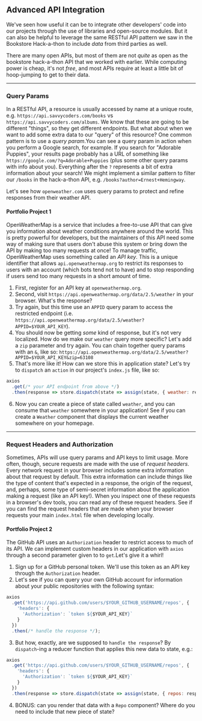 ## Advanced API Integration

We've seen how useful it can be to integrate other developers' code into our projects through the use of libraries and open-source modules. But it can also be helpful to leverage the same RESTful API pattern we saw in the Bookstore Hack-a-thon to include _data_ from third parties as well. 

There are many open APIs, but most of them are not _quite_ as open as the bookstore hack-a-thon API that we worked with earlier. While computing power is cheap, it's not _free_, and most APIs require at least a little bit of hoop-jumping to get to their data.

---

### Query Params

In a RESTful API, a resource is usually accessed by name at a unique route, e.g. `https://api.savvycoders.com/books` vs `https://api.savvycoders.com/albums`. We know that these are going to be different "things", so they get different endpoints. But what about when we want to add some extra data to our "query" of this resource? One common pattern is to use a _query param_.You can see a query param in action when you perform a Google search, for example. If you search for "Adorable Puppies", your results page probably has a URL of something like `https://google.com/?q=Adorable+Puppies` (plus some other query params with info about you). Everything after the `?` represents a bit of extra information about your search! We might implement a similar pattern to filter our `/books` in the hack-a-thon API, e.g. `/books?author=Ernest+Hemingway`. 

Let's see how `openweather.com` uses query params to protect and refine responses from their weather API.


#### Portfolio Project 1

OpenWeatherMap is a service that includes a free-to-use API that can give you information about weather conditions anywhere around the world. This is pretty powerful for developers, but the maintainers of this API need some way of making sure that users don't abuse this system or bring down the API by making too many requests at once! To manage traffic, OpenWeatherMap uses something called an _API key_. This is a unique identifier that allows `api.openweathermap.org` to restrict its responses to users with an account (which bots tend not to have) and to stop responding if users send too many requests in a short amount of time.

1. First, register for an API key at `openweathermap.org`.
2. Second, visit `https://api.openweathermap.org/data/2.5/weather` in your browser. What's the response?
3. Try again, but this time use an `APPID` query param to access the restricted endpoint (i.e. `https://api.openweathermap.org/data/2.5/weather?APPID=$YOUR_API_KEY`).
4. You should now be getting _some_ kind of response, but it's not very localized. How do we make our `weather` query more specific? Let's add a `zip` parameter and try again. You can chain together query params with an `&`, like so: `https://api.openweathermap.org/data/2.5/weather?APPID=$YOUR_API_KEY&zip=63108`
5. That's more like it! How can we store this in application state? Let's try to `dispatch` an `action` in our project's `index.js` file, like so:

```javascript
axios
  .get(/* your API endpoint from above */)
  .then(response => store.dispatch(state => assign(state, { weather: response.data })));
```
6. Now you can create a piece of state called `weather`, and you can consume that `weather` somewhere in your application! See if you can create a `Weather` component that displays the current weather somewhere on your homepage.

---

### Request Headers and Authorization

Sometimes, APIs will use query params and API keys to limit usage. More often, though, secure requests are made with the use of _request headers_. Every network request in your browser includes some extra information about that request by default. This extra information can include things like the type of content that's expected in a response, the origin of the request, and, perhaps, some type of semi-secret information about the application making a request (like an API key!). When you inspect one of these requests in a browser's dev tools, you can read any of these request headers. See if you can find the request headers that are made when your browser requests your main `index.html` file when developing locally.


#### Portfolio Project 2

The GitHub API uses an `Authorization` header to restrict access to much of its API. We can implement custom headers in our application with `axios` through a second parameter given to to `get`.Let's give it a whirl!

1. Sign up for a GitHub personal token. We'll use this token as an API key through the `Authorization` header.
2. Let's see if you can query your own GitHub account for information about your public repositories with the following syntax:

```javascript
axios
  .get('https://api.github.com/users/$YOUR_GITHUB_USERNAME/repos', {
    'headers': {
      'Authorization': `token ${$YOUR_API_KEY}`
    }
  })
  .then(/* handle the response */);
```
3. But how, exactly, are we supposed to `handle the response`? By `dispatch`-ing a reducer function that applies this new data to state, e.g.:
```javascript
axios
  .get('https://api.github.com/users/$YOUR_GITHUB_USERNAME/repos', {
    'headers': {
      'Authorization': `token ${$YOUR_API_KEY}`
    }
  })
  .then(response => store.dispatch(state => assign(state, { repos: response.data })));
```
4. BONUS: can you render that data with a `Repo` component? Where do you need to include that new piece of state?
